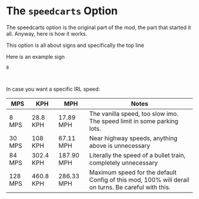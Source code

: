 # The `speedcarts` Option

The speedcarts option is the original part of the mod, the part that started it all. 
Anyway, here is how it works.

This option is all about signs and specifically the top line

Here is an example sign
````
8



````

In case you want a specific IRL speed:

| MPS     | KPH       | MPH        | Notes                                                                                              |
|---------|-----------|------------|----------------------------------------------------------------------------------------------------|
| 8 MPS   | 28.8 KPH  | 17.89 MPH  | The vanilla speed, too slow imo. The speed limit in some parking lots.                             |
| 30 MPS  | 108 KPH   | 67.11 MPH  | Near highway speeds, anything above is unnecessary                                                 |
| 84 MPS  | 302.4 KPH | 187.90 MPH | Literally the speed of a bullet train, completely unnecessary                                      |
| 128 MPS | 460.8 KPH | 286.33 MPH | Maximum speed for the default Config of this mod, 100% will derail on turns. Be careful with this. |